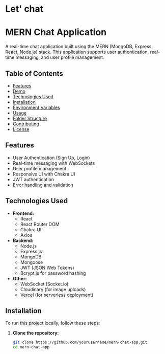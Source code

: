 # Let' chat
# MERN Chat Application

A real-time chat application built using the MERN (MongoDB, Express, React, Node.js) stack. This application supports user authentication, real-time messaging, and user profile management.

## Table of Contents

- [Features](#features)
- [Demo](#demo)
- [Technologies Used](#technologies-used)
- [Installation](#installation)
- [Environment Variables](#environment-variables)
- [Usage](#usage)
- [Folder Structure](#folder-structure)
- [Contributing](#contributing)
- [License](#license)

## Features

- User Authentication (Sign Up, Login)
- Real-time messaging with WebSockets
- User profile management
- Responsive UI with Chakra UI
- JWT authentication
- Error handling and validation

## Technologies Used

- **Frontend:**
  - React
  - React Router DOM
  - Chakra UI
  - Axios
- **Backend:**
  - Node.js
  - Express.js
  - MongoDB
  - Mongoose
  - JWT (JSON Web Tokens)
  - Bcrypt.js for password hashing
- **Other:**
  - WebSocket (Socket.io)
  - Cloudinary (for image uploads)
  - Vercel (for serverless deployment)

## Installation

To run this project locally, follow these steps:

1. **Clone the repository:**

   ```bash
   git clone https://github.com/yourusername/mern-chat-app.git
   cd mern-chat-app
